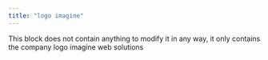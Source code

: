 ```yaml
---
title: "logo imagine"
---
```


This block does not contain anything to modify it in any way, it only contains the company logo imagine web solutions
